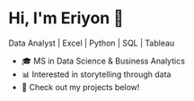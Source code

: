 # Hi, I'm Eriyon 👋
Data Analyst | Excel | Python | SQL | Tableau

- 🎓 MS in Data Science & Business Analytics
- 📊 Interested in storytelling through data
- 💼 Check out my projects below!

